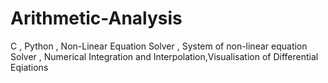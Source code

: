 # Arithmetic-Analysis
C , Python , Non-Linear Equation Solver , System of non-linear equation Solver , Numerical Integration and Interpolation,Visualisation of Differential Eqiations
